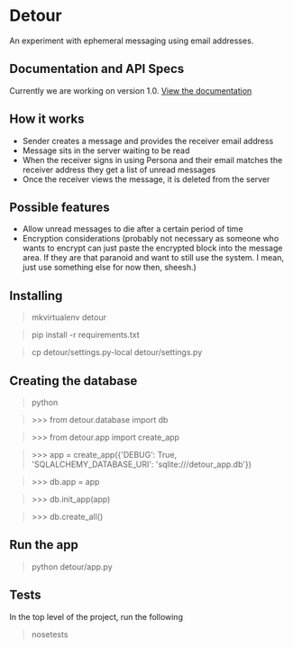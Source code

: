 # Detour

An experiment with ephemeral messaging using email addresses.

## Documentation and API Specs

Currently we are working on version 1.0. [View the documentation](https://github.com/ednapiranha/detour/tree/flask/docs)

## How it works

* Sender creates a message and provides the receiver email address
* Message sits in the server waiting to be read
* When the receiver signs in using Persona and their email matches the receiver address they get a list of unread messages
* Once the receiver views the message, it is deleted from the server

## Possible features

* Allow unread messages to die after a certain period of time
* Encryption considerations (probably not necessary as someone who wants to encrypt can just paste the encrypted block into the message area. If they are that paranoid and want to still use the system. I mean, just use something else for now then, sheesh.)

## Installing

> mkvirtualenv detour

> pip install -r requirements.txt

> cp detour/settings.py-local detour/settings.py

## Creating the database

> python

> \>>> from detour.database import db

> \>>> from detour.app import create_app

> \>>> app = create_app({'DEBUG': True, 'SQLALCHEMY_DATABASE_URI': 'sqlite:///detour_app.db'})

> \>>> db.app = app

> \>>> db.init_app(app)

> \>>> db.create_all()

## Run the app

> python detour/app.py

## Tests

In the top level of the project, run the following

> nosetests
